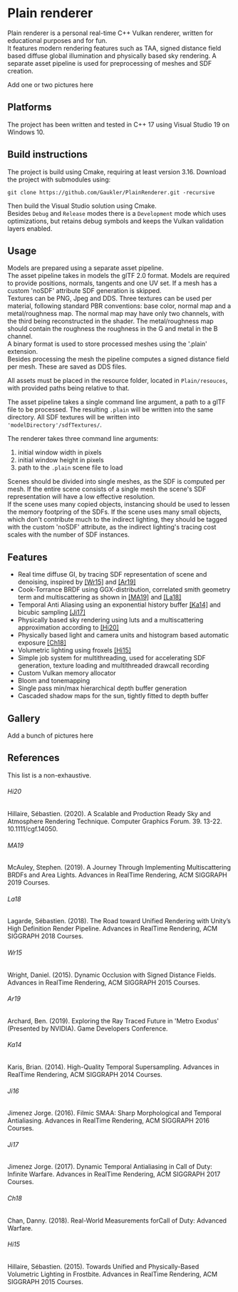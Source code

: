 # Plain renderer

Plain renderer is a personal real-time C++ Vulkan renderer, written for educational purposes and for fun.  
It features modern rendering features such as TAA, signed distance field based diffuse global illumination and physically based sky rendering. 
A separate asset pipeline is used for preprocessing of meshes and SDF creation.

Add one or two pictures here

## Platforms

The project has been written and tested in C++ 17 using Visual Studio 19 on Windows 10.

## Build instructions

The project is build using Cmake, requiring at least version 3.16. 
Download the project with submodules using: 
```
git clone https://github.com/Gaukler/PlainRenderer.git -recursive
```
Then build the Visual Studio solution using Cmake.  
Besides ```Debug``` and ```Release``` modes there is a ```Development``` mode which uses optimizations, but retains debug symbols and keeps the Vulkan validation layers enabled.

## Usage

Models are prepared using a separate asset pipeline.  
The asset pipeline takes in models the glTF 2.0 format. Models are required to provide positions, normals, tangents and one UV set. If a mesh has a custom 'noSDF' attribute SDF generation is skipped.   
Textures can be PNG, Jpeg and DDS. Three textures can be used per material, following standard PBR conventions: base color, normal map and a metal/roughness map. The normal map may have only two channels, with the third being reconstructed in the shader. The metal/roughness map should contain the roughness the roughness in the G and metal in the B channel.  
A binary format is used to store processed meshes using the '.plain' extension.  
Besides processing the mesh the pipeline computes a signed distance field per mesh. These are saved as DDS files.  

All assets must be placed in the resource folder, located in ```Plain/resouces```, with provided paths being relative to that.

The asset pipeline takes a single command line argument, a path to a glTF file to be processed. The resulting ```.plain``` will be written into the same directory. All SDF textures will be written into ```'modelDirectory'/sdfTextures/```.  

The renderer takes three command line arguments:
 1. initial window width in pixels
 2. initial window height in pixels
 3. path to the ```.plain``` scene file to load 

Scenes should be divided into single meshes, as the SDF is computed per mesh. If the entire scene consists of a single mesh the scene's SDF representation will have a low effective resolution.  
If the scene uses many copied objects, instancing should be used to lessen the memory footpring of the SDFs. If the scene uses many small objects, which don't contribute much to the indirect lighting, they should be tagged with the custom 'noSDF' attribute, as the indirect lighting's tracing cost scales with the number of SDF instances.

## Features

* Real time diffuse GI, by tracing SDF representation of scene and denoising, inspired by [[Wr15]](#wr15) and [[Ar19]](#ar19)
* Cook-Torrance BRDF using GGX-distribution, correlated smith geometry term and multiscattering as shown in [[MA19]](#ma19) and [[La18]](#la18) 
* Temporal Anti Aliasing using an exponential history buffer [[Ka14]](#ka14) and bicubic sampling [[Ji17]](#ji17)
* Physically based sky rendering using luts and a multiscattering approximation according to [[Hi20]](#hi20)
* Physically based light and camera units and histogram based automatic exposure [[Ch18]](#ch18)
* Volumetric lighting using froxels [[Hi15]](hi15)
* Simple job system for multithreading, used for accelerating SDF generation, texture loading and multithreaded drawcall recording
* Custom Vulkan memory allocator
* Bloom and tonemapping
* Single pass min/max hierarchical depth buffer generation
* Cascaded shadow maps for the sun, tightly fitted to depth buffer

## Gallery

Add a bunch of pictures here

## References

This list is a non-exhaustive. 

###### Hi20 
Hillaire, Sébastien. (2020). A Scalable and Production Ready Sky and Atmosphere Rendering Technique. Computer Graphics Forum. 39. 13-22. 10.1111/cgf.14050. 

###### MA19 
McAuley, Stephen. (2019). A Journey Through Implementing Multiscattering BRDFs and Area Lights. Advances in RealTime Rendering, ACM SIGGRAPH 2019 Courses.  

###### La18
Lagarde, Sébastien. (2018). The Road toward Unified Rendering with Unity’s High Definition Render Pipeline. Advances in RealTime Rendering, ACM SIGGRAPH 2018 Courses.  
 
###### Wr15
Wright, Daniel. (2015). Dynamic Occlusion with Signed Distance Fields. Advances in RealTime Rendering, ACM SIGGRAPH 2015 Courses.  
 
###### Ar19
Archard, Ben. (2019). Exploring the Ray Traced Future in 'Metro Exodus' (Presented by NVIDIA). Game Developers Conference.
 
###### Ka14
Karis, Brian. (2014). High-Quality Temporal Supersampling. Advances in RealTime Rendering, ACM SIGGRAPH 2014 Courses.  
 
###### Ji16
Jimenez Jorge. (2016). Filmic SMAA: Sharp Morphological and Temporal Antialiasing. Advances in RealTime Rendering, ACM SIGGRAPH 2016 Courses.  

###### Ji17
Jimenez Jorge. (2017). Dynamic Temporal Antialiasing in Call of Duty: Infinite Warfare. Advances in RealTime Rendering, ACM SIGGRAPH 2017 Courses.  
 
###### Ch18
Chan, Danny. (2018). Real-World Measurements forCall of Duty: Advanced Warfare. 

###### Hi15
Hillaire, Sébastien. (2015). Towards Unified and Physically-Based Volumetric Lighting in Frostbite. Advances in RealTime Rendering, ACM SIGGRAPH 2015 Courses.  

